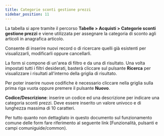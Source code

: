 ```yaml
---
title: Categorie sconti gestione prezzi
sidebar_position: 11
---
```


La tabella si apre tramite il percorso **Tabelle > Acquisti > Categorie sconti gestione prezzi** e viene utilizzata per assegnare la categoria di sconto agli articoli in anagrafica articolo.

Consente di inserire nuovi record o di ricercare quelli già esistenti per visualizzarli, modificarli oppure cancellarli.

La form si compone di un'area di filtro e da una di risultato. Una volta impostati tutti i filtri desiderati, basterà cliccare sul pulsante **Ricerca** per visualizzare i risultati all'interno della griglia di risultato.

Per poter inserire nuove codifiche è necessario cliccare nella griglia sulla prima riga vuota oppure premere il pulsante **Nuovo**. 

**Codice/Descrizione**: inserire un codice ed una descrizione per indicare una categoria sconti prezzi. Deve essere inserito un valore univoco e di lunghezza massima di 10 caratteri.

Per tutto quanto non dettagliato in questo documento sul funzionamento comune delle form fare riferimento al seguente link [Funzionalità, pulsanti e campi comuniguide/common).